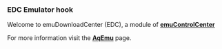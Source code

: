 ### EDC Emulator hook

Welcome to emuDownloadCenter (EDC), a module of [**emuControlCenter**](https://github.com/PhoenixInteractiveNL/emuControlCenter/wiki/)

For more information visit the [**AqEmu**](https://github.com/PhoenixInteractiveNL/edc-masterhook/wiki/Emulator-aqemu#menu) page.
